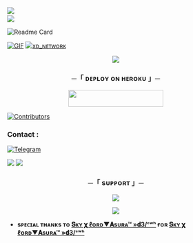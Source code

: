 <img src="https://user-images.githubusercontent.com/73097560/115834477-dbab4500-a447-11eb-908a-139a6edaec5c.gif"> 
<img src="https://camo.githubusercontent.com/82291b0fe831bfc6781e07fc5090cbd0a8b912bb8b8d4fec0696c881834f81ac/68747470733a2f2f70726f626f742e6d656469612f394575424971676170492e676966" width="800" height="3">
<img src="https://user-images.githubusercontent.com/73097560/115834477-dbab4500-a447-11eb-908a-139a6edaec5c.gif">

![Readme Card](https://github-readme-stats.vercel.app/api/pin/?username=ItzKatil&repo=ItzKatil&theme=flag-india)

[![GIF](https://github.com/ItzKatil/KATILMUSIC/blob/main/ItzKatil.gif)](https://github.com/ItzKatil)
   [![xᴅ_ɴᴇᴛᴡᴏʀᴋ](https://github-stats-alpha.vercel.app/api?username=ItzKatil "KATILMUSIC")](https://github-stats-alpha.vercel.app/api?username=ItzKatil "KATILMUSIC")

<p align="center">
  <img src="https://te.legra.ph/file/14b592b31ef473e1e9293.jpg">
</p>


<h3 align="center">
    ─「 ᴅᴇᴩʟᴏʏ ᴏɴ ʜᴇʀᴏᴋᴜ 」─
</h3>

<p align="center"><a href="https://dashboard.heroku.com/new?template=https://github.com/ItzKatil/KATILMUSIC"> <img src="https://img.shields.io/badge/Deploy%20On%20Heroku-black?style=for-the-badge&logo=heroku" width="220" height="38.45"/></a></p>

[![Contributors](https://contrib.rocks/image?repo=ItzKatil/KATILMUSIC)](https://github.com/ItzKatil/KATILMUSIC/graphs/contributors)

### Contact :
<a href="https://t.me/Itz_Kaatil"><img title="Telegram" src="https://img.shields.io/badge/Telegram-%23000000.svg?&style=for-the-badge&logo=telegram&logoColor=61DAFB"></a>

<img src="https://user-images.githubusercontent.com/73097560/115834477-dbab4500-a447-11eb-908a-139a6edaec5c.gif"> 

<img src="https://user-images.githubusercontent.com/73097560/115834477-dbab4500-a447-11eb-908a-139a6edaec5c.gif">


<h3 align="center">
    ─「 sᴜᴩᴩᴏʀᴛ 」─
</h3>

<p align="center">
<a href="https://github.com/ItzKatil"><img src="https://img.shields.io/badge/-Support%20Group-blue.svg?style=for-the-badge&logo=Telegram"></a>
</p>

<p align="center">
<a href="(https://t.me/KatilBots"><img src="https://img.shields.io/badge/-Support%20Channel-blue.svg?style=for-the-badge&logo=Telegram"></a>
</p>


- <b> sᴩᴇᴄɪᴀʟ ᴛʜᴀɴᴋs ᴛᴏ [𝐒ᴋʏ 𝛘 ℓᴏʀᴅ▼𝐀sᴜʀᴀ™ »𝐝3/ᶜʷʰ](https://github.com/ItzKatil) ғᴏʀ [𝐒ᴋʏ 𝛘 ℓᴏʀᴅ▼𝐀sᴜʀᴀ™ »𝐝3/ᶜʷʰ](https://github.com/ItzKatil/KATILMUSIC) </b>
